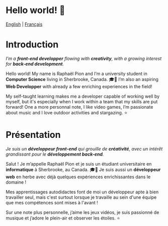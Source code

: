 # Hello world! 👋

[English](#introduction) | [Français](#présentation)

# Introduction

*I’m a **front-end developper** flowing with **creativity**, with a growing interest for **back-end development**.*

Hello world! My name is Raphaël Pion and I’m a university student in **Computer Science** living in Sherbrooke, Canada. 🎓🍁 I’m also an aspiring **Web Developper** with already a few enriching experiences in the field!

My self-taught learning makes me a developer capable of working well by myself, but it's especially when I work within a team that my skills are put forward!
One a more personnal note, I like video games, I’m passionate about music and I love outdoor activities and stargazing. ⭐

# Présentation

*Je suis un **développeur front-end** qui grouille de **créativité**, avec un intérêt grandissant pour le **développement back-end**.*

Salut ! Je m’appelle Raphaël Pion et je suis un étudiant universitaire en **informatique** à Sherbrooke, au Canada. 🎓🍁 Je suis aussi un **développeur web** en herbe avec déjà quelques expériences enrichissantes dans le domaine !

Mes apprentissages autodidactes font de moi un développeur apte à bien travailler seul, mais c'est surtout lorsque je travaille au sein d'une équipe que mes compétences sont mises à l'avant !

Sur une note plus personnelle, j’aime les jeux vidéos, je suis passionné de musique et j’adore le plein-air et observer les étoiles. ⭐

